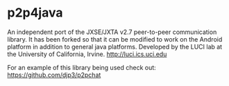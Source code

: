 p2p4java
===========

An independent port of the JXSE/JXTA v2.7 peer-to-peer communication library.  It has been forked so that it can be modified to work on the Android platform in addition to general java platforms. Developed by the LUCI lab at the University of California, Irvine. http://luci.ics.uci.edu

For an example of this library being used check out:
	https://github.com/djp3/p2pchat

